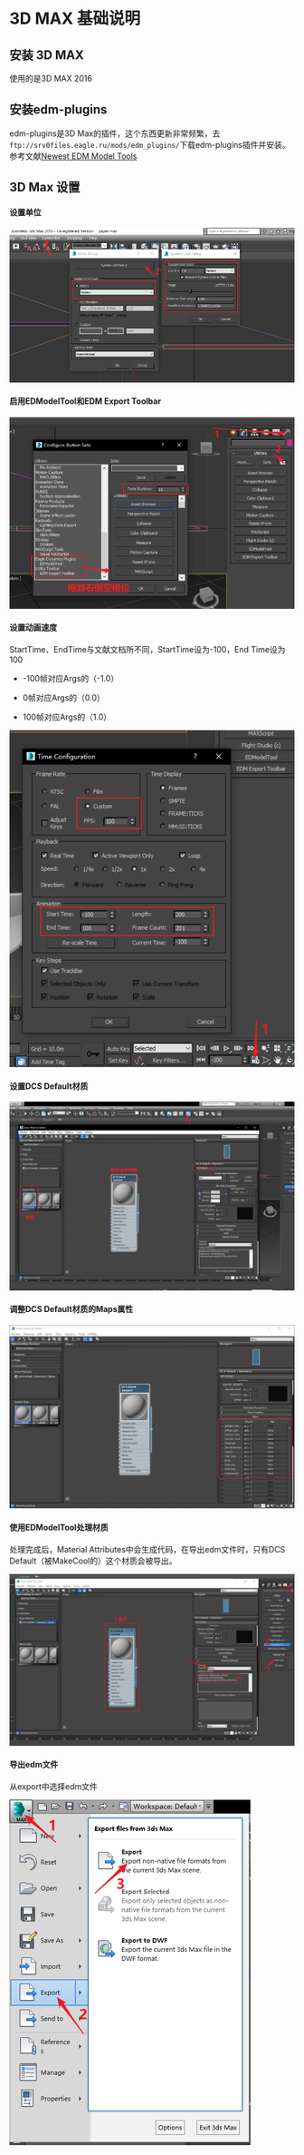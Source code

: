# 3D MAX 基础说明

## 安装 3D MAX

使用的是3D MAX 2016

## 安装edm-plugins
edm-plugins是3D Max的插件，这个东西更新非常频繁，去`ftp://srv0files.eagle.ru/mods/edm_plugins/`下载edm-plugins插件并安装。
参考文献[Newest EDM Model Tools](https://forums.eagle.ru/showthread.php?t=86205)

## 3D Max 设置

#### 设置单位

![1563955732056](assets/1563955732056.png)

#### 启用EDModelTool和EDM Export Toolbar

![1563955885463](assets/1563955885463.png)

#### 设置动画速度

StartTime、EndTime与文献文档所不同，StartTime设为-100，End Time设为100

* -100帧对应Args的（-1.0）
* 0帧对应Args的（0.0）

* 100帧对应Args的（1.0）

![1563956054232](assets/1563956054232.png)

#### 设置DCS Default材质

![1563956438554](assets/1563956438554.png)

#### 调整DCS Default材质的Maps属性

![1563956497843](assets/1563956497843.png)

#### 使用EDModelTool处理材质

处理完成后，Material Attributes中会生成代码，在导出edm文件时，只有DCS Default（被MakeCool的）这个材质会被导出。

![1563956768447](assets/1563956768447.png)

#### 导出edm文件

从export中选择edm文件 

![1563956885161](assets/1563956885161.png)
